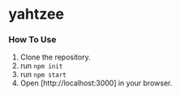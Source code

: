 # yahtzee
### How To Use
1. Clone the repository.
2. run <code>npm init</code>
3. run <code>npm start</code>
4. Open [http://localhost:3000] in your browser.

